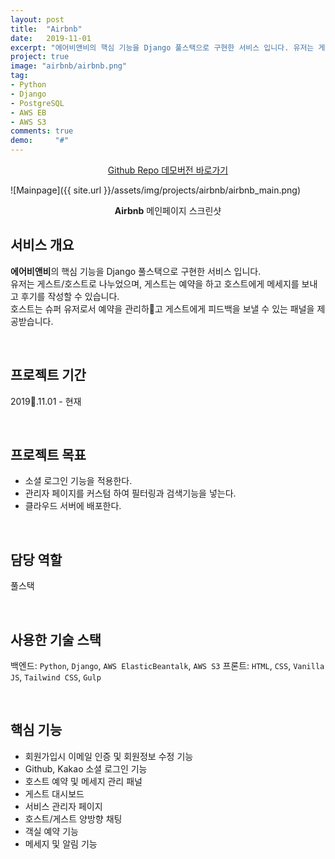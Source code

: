 ```yaml
---
layout: post
title:  "Airbnb"
date:   2019-11-01
excerpt: "에어비앤비의 핵심 기능을 Django 풀스택으로 구현한 서비스 입니다. 유저는 게스트/호스트로 나누었으며, 게스트는 예약을 하고 호스트에게 메세지를 보내고 후기를 작성할 수 있습니다. 호스트는 유저로서 예약을 관리하고 게스트에게 메세지를 보낼 수 있는 패널을 제공받습니다."
project: true
image: "airbnb/airbnb.png"
tag:
- Python 
- Django
- PostgreSQL
- AWS EB
- AWS S3
comments: true
demo:     "#"
---
```


<center>
    <a href="https://github.com/DylanMsK/clone_coding_airbnb" class="btn btn-github" target="_blank" style="margin-bottom:2rem;">
			<i class="fa fa-fw fa-github" style="margin-rignt:0.2rem;"></i>Github Repo
    </a>
    <a href="#" class="btn btn-point" target="_blank" style="margin-bottom:2rem;">데모버전 바로가기</a>
</center>

![Mainpage]({{ site.url }}/assets/img/projects/airbnb/airbnb_main.png)
    
<center><b>Airbnb</b> 메인페이지 스크린샷</center>
     
## 서비스 개요
**에어비앤비**의 핵심 기능을 Django 풀스택으로 구현한 서비스 입니다.<br>
유저는 게스트/호스트로 나누었으며, 게스트는 예약을 하고 호스트에게 메세지를 보내고 후기를 작성할 수 있습니다.<br>
호스트는 슈퍼 유저로서 예약을 관리하고 게스트에게 피드백을 보낼 수 있는 패널을 제공받습니다.

<br>

## 프로젝트 기간
2019.11.01 - 현재

<br>

## 프로젝트 목표
* 소셜 로그인 기능을 적용한다.
* 관리자 페이지를 커스텀 하여 필터링과 검색기능을 넣는다.
* 클라우드 서버에 배포한다.

<br>

## 담당 역할
풀스택

<br>

## 사용한 기술 스택
백엔드: `Python`, `Django`, `AWS ElasticBeantalk`, `AWS S3`
프론트: `HTML`, `CSS`, `Vanilla JS`, `Tailwind CSS`, `Gulp`

<br>

## 핵심 기능
* 회원가입시 이메일 인증 및 회원정보 수정 기능
* Github, Kakao 소셜 로그인 기능
* 호스트 예약 및 메세지 관리 패널
* 게스트 대시보드
* 서비스 관리자 페이지
* 호스트/게스트 양방향 채팅
* 객실 예약 기능
* 메세지 및 알림 기능

<br>
